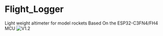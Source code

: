 # Flight_Logger
Light weight altimeter for model rockets Based On the ESP32-C3FN4/FH4 MCU
![V1.2](https://github.com/Sadteeto/Flight_Logger/blob/main/v1_2.jpg?raw=true)
